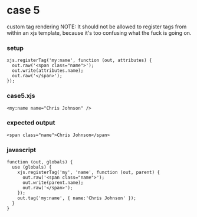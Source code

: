 case 5
======

custom tag rendering
NOTE: It should not be allowed to register tags from within an xjs template,
      because it's too confusing what the fuck is going on.

### setup

    xjs.registerTag('my:name', function (out, attributes) {
      out.raw('<span class="name">');
      out.write(attributes.name);
      out.raw('</span>');
    });

### case5.xjs

    <my:name name="Chris Johnson" />

### expected output

    <span class="name">Chris Johnson</span>

### javascript

    function (out, globals) {
      use (globals) {
        xjs.registerTag('my', 'name', function (out, parent) {
          out.raw('<span class="name">');
          out.write(parent.name);
          out.raw('</span>');
        });
        out.tag('my:name', { name:'Chris Johnson' });
      }
    }
